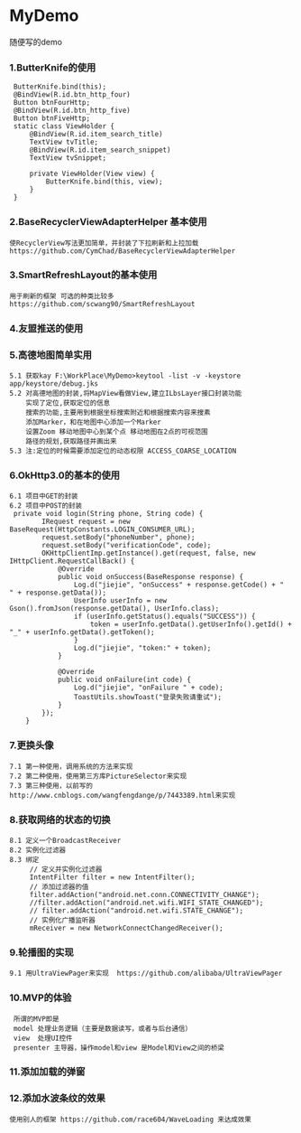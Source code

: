 # MyDemo
随便写的demo


### 1.ButterKnife的使用
     ButterKnife.bind(this);
     @BindView(R.id.btn_http_four)
     Button btnFourHttp;
     @BindView(R.id.btn_http_five)
     Button btnFiveHttp;
     static class ViewHolder {
         @BindView(R.id.item_search_title)
         TextView tvTitle;
         @BindView(R.id.item_search_snippet)
         TextView tvSnippet;

         private ViewHolder(View view) {
             ButterKnife.bind(this, view);
         }
     }

### 2.BaseRecyclerViewAdapterHelper 基本使用
    使RecyclerView写法更加简单，并封装了下拉刷新和上拉加载
    https://github.com/CymChad/BaseRecyclerViewAdapterHelper

### 3.SmartRefreshLayout的基本使用
    用于刷新的框架 可选的种类比较多
    https://github.com/scwang90/SmartRefreshLayout

### 4.友盟推送的使用

### 5.高德地图简单实用
    5.1 获取kay F:\WorkPlace\MyDemo>keytool -list -v -keystore app/keystore/debug.jks
    5.2 对高德地图的封装,将MapView看做View,建立ILbsLayer接口封装功能
        实现了定位,获取定位的信息
        搜索的功能,主要用到根据坐标搜索附近和根据搜索内容来搜素
        添加Marker，和在地图中心添加一个Marker
        设置Zoom 移动地图中心到某个点 移动地图在2点的可视范围
        路径的规划,获取路径并画出来
    5.3 注:定位的时候需要添加定位的动态权限 ACCESS_COARSE_LOCATION

### 6.OkHttp3.0的基本的使用
    6.1 项目中GET的封装
    6.2 项目中POST的封装
     private void login(String phone, String code) {
            IRequest request = new BaseRequest(HttpConstants.LOGIN_CONSUMER_URL);
            request.setBody("phoneNumber", phone);
            request.setBody("verificationCode", code);
            OKHttpClientImp.getInstance().get(request, false, new IHttpClient.RequestCallBack() {
                @Override
                public void onSuccess(BaseResponse response) {
                    Log.d("jiejie", "onSuccess" + response.getCode() + "   " + response.getData());
                    UserInfo userInfo = new Gson().fromJson(response.getData(), UserInfo.class);
                    if (userInfo.getStatus().equals("SUCCESS")) {
                        token = userInfo.getData().getUserInfo().getId() + "_" + userInfo.getData().getToken();
                    }
                    Log.d("jiejie", "token:" + token);
                }

                @Override
                public void onFailure(int code) {
                    Log.d("jiejie", "onFailure " + code);
                    ToastUtils.showToast("登录失败请重试");
                }
            });
        }

### 7.更换头像
    7.1 第一种使用，调用系统的方法来实现
    7.2 第二种使用，使用第三方库PictureSelector来实现
    7.3 第三种使用，以前写的http://www.cnblogs.com/wangfengdange/p/7443389.html来实现

### 8.获取网络的状态的切换
    8.1 定义一个BroadcastReceiver
    8.2 实例化过滤器
    8.3 绑定
         // 定义并实例化过滤器
         IntentFilter filter = new IntentFilter();
         // 添加过滤器的值
         filter.addAction("android.net.conn.CONNECTIVITY_CHANGE");
         //filter.addAction("android.net.wifi.WIFI_STATE_CHANGED");
         // filter.addAction("android.net.wifi.STATE_CHANGE");
         // 实例化广播监听器
         mReceiver = new NetworkConnectChangedReceiver();

### 9.轮播图的实现
    9.1 用UltraViewPager来实现  https://github.com/alibaba/UltraViewPager

### 10.MVP的体验
     所谓的MVP即是
     model 处理业务逻辑（主要是数据读写，或者与后台通信）
     view  处理UI控件
     presenter 主导器，操作model和view 是Model和View之间的桥梁

### 11.添加加载的弹窗

### 12.添加水波条纹的效果
    使用别人的框架 https://github.com/race604/WaveLoading 来达成效果


